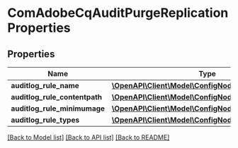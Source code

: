 # ComAdobeCqAuditPurgeReplicationProperties

## Properties
Name | Type | Description | Notes
------------ | ------------- | ------------- | -------------
**auditlog_rule_name** | [**\OpenAPI\Client\Model\ConfigNodePropertyString**](ConfigNodePropertyString.md) |  | [optional] 
**auditlog_rule_contentpath** | [**\OpenAPI\Client\Model\ConfigNodePropertyString**](ConfigNodePropertyString.md) |  | [optional] 
**auditlog_rule_minimumage** | [**\OpenAPI\Client\Model\ConfigNodePropertyInteger**](ConfigNodePropertyInteger.md) |  | [optional] 
**auditlog_rule_types** | [**\OpenAPI\Client\Model\ConfigNodePropertyDropDown**](ConfigNodePropertyDropDown.md) |  | [optional] 

[[Back to Model list]](../README.md#documentation-for-models) [[Back to API list]](../README.md#documentation-for-api-endpoints) [[Back to README]](../README.md)


